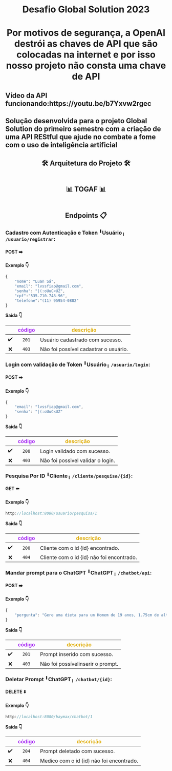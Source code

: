 <h1 align="center">Desafio Global Solution 2023</h1>

<h1 align="center">Por motivos de segurança, a OpenAI destrói as chaves de API que são colocadas na internet e por isso nosso projeto não consta uma chave de API</h1>
<h2> Vídeo da API funcionando:https://youtu.be/b7Yxvw2rgec </h2>

<h2> Solução desenvolvida para o projeto Global Solution do primeiro semestre com a criação de uma API REStful que ajude no combate a fome com o uso de inteligência artificial</h2>

<h2 align="center">🛠 Arquitetura do Projeto 🛠</h2>
<div align="center">
    <img height src=""/>
</div>

<h2 align="center">📊 TOGAF 📊</h2>
<div align="center">
    <img height src=""/>
</div>

<h2 align="center">Endpoints 📋</h2>

### Cadastro com Autenticação e Token ╹Usuário╷ **`/usuario/registrar`**:

#### POST ➡️

**Exemplo 👇**
```js
{
	"nome": "Luan Sá",
	"email": "lvssfiap@gmail.com",
	"senha": "|(:oUuC<UZ",
	"cpf":"535.710.748-96",
	"telefone":"(11) 95954-0882"
}
```

**Saída 👇**

|  | <font color="#aa31f5">código</font> | <font color="#e0af0d">descrição</font> |
|:------:|:------:|-----------|
✔️ | `201` | Usuário cadastrado com sucesso.
❌ | `403` | Não foi possível cadastrar o usuário.


### Login com validação de Token ╹Usuário╷ **`/usuario/login`**:

#### POST ➡️

**Exemplo 👇**
```js
{
	"email": "lvssfiap@gmail.com",
	"senha": "|(:oUuC<UZ"
}
```

**Saída 👇**

|  | <font color="#aa31f5">código</font> | <font color="#e0af0d">descrição</font> |
|:------:|:------:|-----------|
| ✔️ | `200` | Login validado com sucesso.
| ❌ | `403` | Não foi possivel validar o login.


### Pesquisa Por ID ╹Cliente╷ **`/cliente/pesquisa/{id}`**:

#### GET ⬅️

**Exemplo 👇**
```js
http://localhost:8080/usuario/pesquisa/1
```

**Saída 👇**

|  | <font color="#aa31f5">código</font> | <font color="#e0af0d">descrição</font> |
|:------:|:------:|-----------|
| ✔️ | `200` | Cliente com o id {id} encontrado.
| ❌ | `404` | Cliente com o id {id} não foi encontrado.


### Mandar prompt para o ChatGPT ╹ChatGPT╷ **`/chatbot/api`**:

#### POST ➡️

**Exemplo 👇**
```js
{
	"pergunta": "Gere uma dieta para um Homem de 19 anos, 1.75cm de altura, 85 kg, que não prática nenhuma atividade física",
}
```

**Saída 👇**

|  | <font color="#aa31f5">código</font> | <font color="#e0af0d">descrição</font> |
|:------:|:------:|-----------|
✔️ | `201` | Prompt inserido com sucesso.
❌ | `403` | Não foi possívelinserir o prompt.

### Deletar Prompt ╹ChatGPT╷ **`/chatbot/{id}`**:

#### DELETE ⬇️

**Exemplo 👇**
```js
http://localhost:8080/baymax/chatbot/1
```

**Saída 👇**

|  | <font color="#aa31f5">código</font> | <font color="#e0af0d">descrição</font> |
|:------:|:------:|-----------|
| ✔️ | `204` | Prompt deletado com sucesso.
| ❌ | `404` | Medico com o id {id} não foi encontrado.
